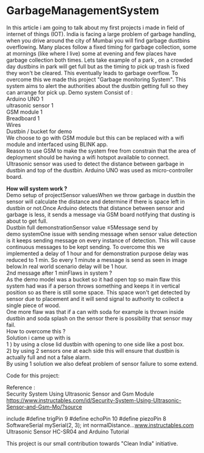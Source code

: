 # GarbageManagementSystem

In this article i am going to talk about my first projects i made in field of internet of things (IOT).
India is facing a large problem of garbage handling, when you drive around the city of Mumbai you will find garbage dustbins overflowing. Many places follow a fixed timing for garbage collection, some at mornings (like where I live) some at evening and few places have garbage collection both times.
Lets take example of a park , on a crowded day dustbins in park will get full but as the timing to pick up trash is fixed they won't be cleared. This eventually leads to garbage overflow.
To overcome this we made this project "Garbage monitoring System". This system aims to alert the authorities about the dustbin getting full so they can arrange for pick up.
Demo system Consist of : <br>
Arduino UNO 1 <br>
ultrasonic sensor 1<br>
GSM module 1<br>
Breadboard 1<br>
Wires<br>
Dustbin / bucket for demo<br>
We choose to go with GSM module but this can be replaced with a wifi module and interfaced using BLINK app.<br>
Reason to use GSM to make the system free from constrain that the area of deployment should be having a wifi hotspot available to connect.<br>
Ultrasonic sensor was used to detect the distance between garbage in dustbin and top of the dustbin.
Arduino UNO was used as micro-controller board.<br>

<b>How will system work ?</b><br>
Demo setup of projectSensor valuesWhen we throw garbage in dustbin the sensor will calculate the distance and determine if there is space left in dustbin or not.Once Arduino detects that distance between sensor and garbage is less, it sends a message via GSM board notifying that dusting is about to get full.<br>
Dustbin full demonstrationSensor value ≤5Message send by demo systemOne issue with sending message when sensor value detection is it keeps sending message on every instance of detection. This will cause continuous messages to be kept sending.
To overcome this we implemented a delay of 1 hour and for demonstration purpose delay was reduced to 1 min. So every 1 minute a message is send as seen in image below.In real world scenario delay will be 1 hour.<br>
2nd message after 1 minFlaws in system ?<br>
As the demo model was a bucket so it had open top so main flaw this system had was if a person throws something and keeps it in vertical position so as there is still some space. This space won't get detected by sensor due to placement and it will send signal to authority to collect a single piece of wood.<br>
One more flaw was that if a can with soda for example is thrown inside dustbin and soda splash on the sensor there is possibility that sensor may fail.<br>
How to overcome this ?<br>
Solution i came up with is<br>
1 ) by using a close lid dustbin with opening to one side like a post box.<br>
2) by using 2 sensors one at each side this will ensure that dustbin is actually full and not a false alarm.<br>
By using 1 solution we also defeat problem of sensor failure to some extend.<br>

Code for this project:<br>

Reference :<br>
Security System Using Ultrasonic Sensor and Gsm Module https://www.instructables.com/id/Security-System-Using-Ultrasonic-Sensor-and-Gsm-Mo/?source

include #define trigPin 9 #define echoPin 10 #define piezoPin 8 SoftwareSerial mySerial(2, 3); int normalDistance…www.instructables.com
Ultrasonic Sensor HC-SR04 and Arduino Tutorial

This project is our small contribution towards "Clean India" initiative.
